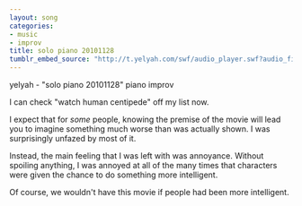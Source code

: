 ```yaml
---
layout: song
categories:
- music
- improv
title: solo piano 20101128
tumblr_embed_source: "http://t.yelyah.com/swf/audio_player.swf?audio_file=http://www.tumblr.com/audio_file/1716206046/tumblr_lclwlykYVy1qzo4ep"
---
```


yelyah - "solo piano 20101128" piano improv
 
I can check "watch human centipede" off my list now.
 
I expect that for *some* people, knowing the premise of the movie will lead you to imagine something much worse than was actually shown. I was surprisingly unfazed by most of it.
 
Instead, the main feeling that I was left with was annoyance. Without spoiling anything, I was annoyed at all of the many times that characters were given the chance to do something more intelligent.
 
Of course, we wouldn't have this movie if people had been more intelligent.
